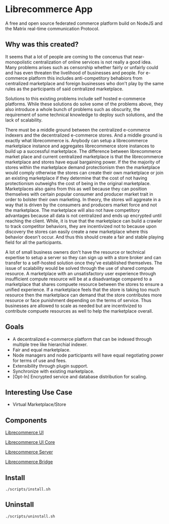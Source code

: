 # Librecommerce App

A free and open source federated commerce platform build on NodeJS and the Matrix real-time communication Protocol.

## Why was this created?
It seems that a lot of people are coming to the concenus that near-monopolistic centralization of online services is not really a good idea. Many problems arises such as censorship whether fairly or unfairly could and has even threaten the livelihood of businesses and people. For e-commerce platform this includes anti-competitory behabiors from centralized marketplace and foreign businesses who don't play by the same rules as the participants of said centralized marketplace.

Solutions to this existing problems include self hosted e-commerce platforms. While these solutions do solve some of the problems above, they also introduce a whole bunch of problems such as obscurity, the requirement of some technical knowledge to deploy such solutions, and the lack of scalability.

There must be a middle ground between the centralized e-commerce indexers and the decentralized e-commerce stores. And a middle ground is exactly what librecommerce is. Anybody can setup a librecommerce marketplace instance and aggregates librecommerce store instances to build up a successful marketplace. The difference between librecommerce market place and current centralized marketplace is that the librecommerce marketplace and stores have equal bargaining power. If the the majority of stores within the marketplace demand protectionism then the marketplace would comply otherwise the stores can create their own marketplace or join an existing marketplace if they determine that the cost of not having protectionism outweighs the cost of being in the original marketplace. Marketplaces also gains from this as well because they can position themselves with certain popular consumer and producer market trait in order to bolster their own marketing. In theory, the stores will aggreate in a way that is driven by the consumers and producers market force and not the marketplace. The marketplace will also not have competitory advantages because all data is not centralized and ends up encrypted until reaching the client. While, it is true that the marketplace can build a crawler to track competitor behaviors, they are incentivized not to because upon discovery the stores can easily create a new marketplace where this behavior doesn't occur. And thus this should create a fair and stable playing field for all the participants.

A lot of small business owners don't have the resource or technical expertise to setup a server so they can sign up with a store broker and can transfer to a self-hosted solution once they've established themselves. The issue of scalability would be solved through the use of shared compute resource. A marketplace with an unsatisfactory user experience through insufficient compute resource will be at a disadvantage compared to a marketplace that shares compuete resource between the stores to ensure a unified experience. If a marketplace feels that the store is taking too much resource then the marketplace can demand that the store contributes more resource or face punishment depending on the terms of service. Thus businesses are allowed to scale as needed but are incentivized to contribute compuete resources as well to help the marketplace overall.

## Goals
* A decentralized e-commerce platform that can be indexed through multiple tree like hierarchial indexer.
* Fair and equal marketplace.
* Node managers and node participants will have equal negotiating power for terms of use and fees.
* Extensibility through plugin support.
* Synchronize with existing marketplace.
* [Opt-In] Encrypted service and database distribution for scaling.


## Interesting Use Case
* Virtual Marketplace/Store

## Components
[Librecommerce UI](https://github.com/saandre15/librecommerce-ui)

[Librecommerce UI Core](https://github.com/saandre15/librecommerce-ui-core)

[Librecommerce Server](https://github.com/saandre15/librecommerce-server)

[Librecommerce Bridge](https://github.com/saandre15/librecommerce-bridge)

## Install

```
./scripts/install.sh
```

## Uninstall

```
./scripts/uninstall.sh
```
